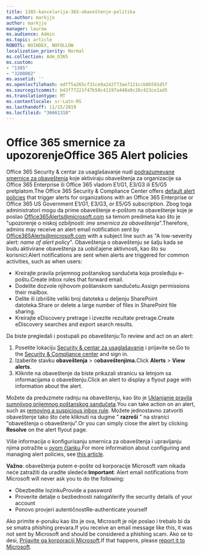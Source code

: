 ```yaml
---
title: 1385-kancelarija-365-obaveštenje-politika
ms.author: markjjo
author: markjjo
manager: lauraw
ms.audience: Admin
ms.topic: article
ROBOTS: NOINDEX, NOFOLLOW
localization_priority: Normal
ms.collection: Adm_O365
ms.custom:
- "1385"
- "3200002"
ms.assetid: ''
ms.openlocfilehash: edff5a265cf31ce9a242f73ae7121ccb8b591d5f
ms.sourcegitcommit: b43f77221f47b50c41197a448a9c26c423ce1ad5
ms.translationtype: MT
ms.contentlocale: sr-Latn-RS
ms.lasthandoff: 11/15/2019
ms.locfileid: "36661310"
---
```

# <a name="office-365-alert-policies"></a><span data-ttu-id="e8197-102">Office 365 smernice za upozorenje</span><span class="sxs-lookup"><span data-stu-id="e8197-102">Office 365 Alert policies</span></span>

<span data-ttu-id="e8197-103">Office 365 Security & centar za usaglašavanje nudi [podrazumevane smernice za obaveštenja](https://docs.microsoft.com/office365/securitycompliance/alert-policies#default-alert-policies) koje aktiviraju obaveštenja za organizacije sa Office 365 Enterprise ili Office 365 vladom E1/G1, E3/G3 ili E5/G5 pretplatom.</span><span class="sxs-lookup"><span data-stu-id="e8197-103">The Office 365 Security & Compliance Center offers [default alert policies](https://docs.microsoft.com/office365/securitycompliance/alert-policies#default-alert-policies) that trigger alerts for organizations with an Office 365 Enterprise or Office 365 US Government E1/G1, E3/G3, or E5/G5 subscription.</span></span> <span data-ttu-id="e8197-104">Zbog toga administratori mogu da prime obaveštenje e-poštom na obaveštenje koje je poslao Office365Alerts@microsoft.com sa temom predmeta kao što je "upozorenje o niskoj ozbiljnosti: *ime smernica za obaveštenja*".</span><span class="sxs-lookup"><span data-stu-id="e8197-104">Therefore, admins may receive an alert email notification sent by Office365Alerts@microsoft.com with a subject line such as "A low-severity alert: *name of alert policy*".</span></span> <span data-ttu-id="e8197-105">Obaveštenja o obaveštenju se šalju kada se budu aktivirane obaveštenja za uobičajene aktivnosti, kao što su korisnici:</span><span class="sxs-lookup"><span data-stu-id="e8197-105">Alert notifications are sent when alerts are triggered for common activities, such as when users:</span></span>

- <span data-ttu-id="e8197-106">Kreirajte pravila prijemnog poštanskog sandučeta koja prosleđuju e-poštu.</span><span class="sxs-lookup"><span data-stu-id="e8197-106">Create inbox rules that forward email.</span></span>
- <span data-ttu-id="e8197-107">Dodelite dozvole njihovom poštanskom sandučetu.</span><span class="sxs-lookup"><span data-stu-id="e8197-107">Assign permissions their mailbox.</span></span>
- <span data-ttu-id="e8197-108">Delite ili izbrišite veliki broj datoteka u deljenju SharePoint datoteka.</span><span class="sxs-lookup"><span data-stu-id="e8197-108">Share or delete a large number of files in SharePoint file sharing.</span></span>
- <span data-ttu-id="e8197-109">Kreirajte eDiscovery pretrage i izvezite rezultate pretrage.</span><span class="sxs-lookup"><span data-stu-id="e8197-109">Create eDiscovery searches and export search results.</span></span>

<span data-ttu-id="e8197-110">Da biste pregledali i postupali po obaveštenju:</span><span class="sxs-lookup"><span data-stu-id="e8197-110">To review and act on an alert:</span></span>

1. <span data-ttu-id="e8197-111">Posetite lokaciju [Security & centar za usaglašavanje](https://protection.office.com) i prijavite se.</span><span class="sxs-lookup"><span data-stu-id="e8197-111">Go to the [Security & Compliance center](https://protection.office.com) and sign in.</span></span>
2. <span data-ttu-id="e8197-112">Izaberite stavku **obaveštenja** > o**obaveštenjima.**</span><span class="sxs-lookup"><span data-stu-id="e8197-112">Click **Alerts** > **View alerts**.</span></span>
3. <span data-ttu-id="e8197-113">Kliknite na obaveštenje da biste prikazali stranicu sa letnjom sa informacijama o obaveštenju.</span><span class="sxs-lookup"><span data-stu-id="e8197-113">Click an alert to display a flyout page with information about the alert.</span></span>

<span data-ttu-id="e8197-114">Možete da preduzmete radnju na obaveštenju, kao što je [Uklanjanje pravila sumnjivog prijemnog poštanskog sandučeta](https://docs.microsoft.com/office365/securitycompliance/responding-to-a-compromised-email-account).</span><span class="sxs-lookup"><span data-stu-id="e8197-114">You can take action on an alert, such as [removing a suspicious inbox rule](https://docs.microsoft.com/office365/securitycompliance/responding-to-a-compromised-email-account).</span></span> <span data-ttu-id="e8197-115">Možete jednostavno zatvoriti obaveštenje tako što ćete kliknuti na dugme " **razreši** " na stranici "obaveštenja o obaveštenju".</span><span class="sxs-lookup"><span data-stu-id="e8197-115">Or you can simply close the alert by clicking **Resolve** on the alert flyout page.</span></span>

<span data-ttu-id="e8197-116">Više informacija o konfigurisanju smernica za obaveštenja i upravljanju njima potražite u [ovom članku](https://docs.microsoft.com/office365/securitycompliance/alert-policies).</span><span class="sxs-lookup"><span data-stu-id="e8197-116">For more information about configuring and managing alert policies, see  [this article](https://docs.microsoft.com/office365/securitycompliance/alert-policies).</span></span>

<span data-ttu-id="e8197-117">**Važno**: obaveštenja putem e-pošte od korporacije Microsoft vam nikada neće zatražiti da uradite sledeće:</span><span class="sxs-lookup"><span data-stu-id="e8197-117">**Important**: Alert email notifications from Microsoft will never ask you to do the following:</span></span>

- <span data-ttu-id="e8197-118">Obezbedite lozinku</span><span class="sxs-lookup"><span data-stu-id="e8197-118">Provide a password</span></span>
- <span data-ttu-id="e8197-119">Proverite detalje o bezbednosti naloga</span><span class="sxs-lookup"><span data-stu-id="e8197-119">Verify the security details of your account</span></span>
- <span data-ttu-id="e8197-120">Ponovo provjeri autentičnost</span><span class="sxs-lookup"><span data-stu-id="e8197-120">Re-authenticate yourself</span></span>

<span data-ttu-id="e8197-121">Ako primite e-poruku kao što je ova, Microsoft je nije poslao i trebalo bi da se smatra phishing prevara.</span><span class="sxs-lookup"><span data-stu-id="e8197-121">If you receive an email message like this, it was not sent by Microsoft and should be considered a phishing scam.</span></span> <span data-ttu-id="e8197-122">Ako se to desi, [Prijavite ga korporaciji Microsoft](https://docs.microsoft.com/office365/SecurityCompliance/report-junk-email-and-phishing-scams-in-outlook-on-the-web-eop).</span><span class="sxs-lookup"><span data-stu-id="e8197-122">If that happens, please [report it to Microsoft](https://docs.microsoft.com/office365/SecurityCompliance/report-junk-email-and-phishing-scams-in-outlook-on-the-web-eop).</span></span>